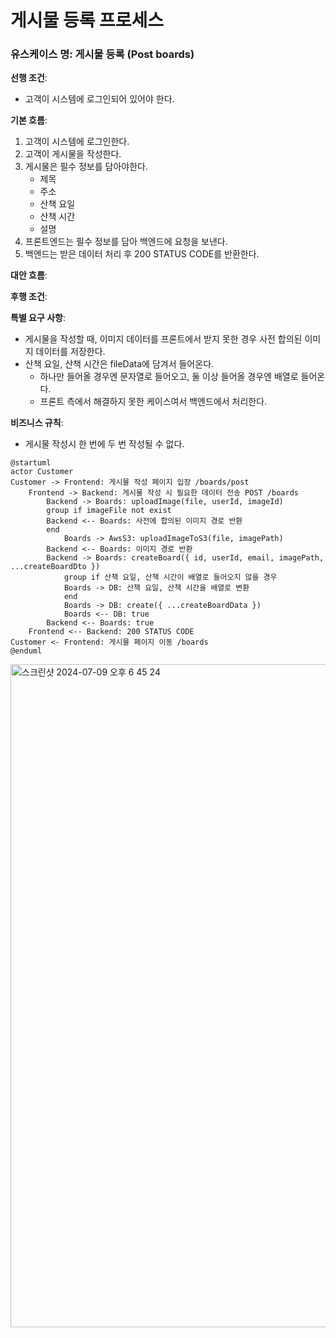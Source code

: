 # 게시물 등록 프로세스

### 유스케이스 명: 게시물 등록 (Post boards)

**선행 조건**:

- 고객이 시스템에 로그인되어 있어야 한다.

**기본 흐름**:

1. 고객이 시스템에 로그인한다.
2. 고객이 게시물을 작성한다.
3. 게시물은 필수 정보를 담아야한다.
   - 제목
   - 주소
   - 산책 요일
   - 산책 시간
   - 설명
4. 프론트엔드는 필수 정보를 담아 백엔드에 요청을 보낸다.
5. 백엔드는 받은 데이터 처리 후 200 STATUS CODE를 반환한다.

**대안 흐름**:

**후행 조건**:

**특별 요구 사항**:

- 게시물을 작성할 때, 이미지 데이터를 프론트에서 받지 못한 경우 사전 합의된 이미지 데이터를 저장한다.
- 산책 요일, 산책 시간은 fileData에 담겨서 들어온다.
  - 하나만 들어올 경우엔 문자열로 들어오고, 둘 이상 들어올 경우엔 배열로 들어온다.
  - 프론트 측에서 해결하지 못한 케이스여서 백엔드에서 처리한다.

**비즈니스 규칙**:

- 게시물 작성시 한 번에 두 번 작성될 수 없다.

```plantuml
@startuml
actor Customer
Customer -> Frontend: 게시물 작성 페이지 입장 /boards/post
    Frontend -> Backend: 게시물 작성 시 필요한 데이터 전송 POST /boards
        Backend -> Boards: uploadImage(file, userId, imageId)
        group if imageFile not exist
        Backend <-- Boards: 사전에 합의된 이미지 경로 반환
        end
            Boards -> AwsS3: uploadImageToS3(file, imagePath)
        Backend <-- Boards: 이미지 경로 반환
        Backend -> Boards: createBoard({ id, userId, email, imagePath, ...createBoardDto })
            group if 산책 요일, 산책 시간이 배열로 들어오지 않을 경우
            Boards -> DB: 산책 요일, 산책 시간을 배열로 변환
            end
            Boards -> DB: create({ ...createBoardData })
            Boards <-- DB: true
        Backend <-- Boards: true
    Frontend <-- Backend: 200 STATUS CODE
Customer <- Frontend: 게시물 페이지 이동 /boards
@enduml
```
<img width="1061" alt="스크린샷 2024-07-09 오후 6 45 24" src="https://github.com/VVSOGI/sniff-step-nest/assets/76682009/f126748d-1c48-44a4-aadd-7a4ff5a91ed8">

